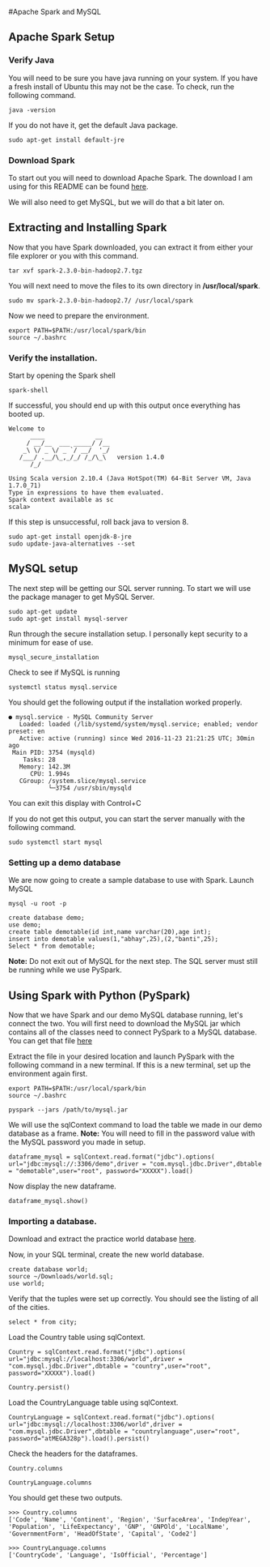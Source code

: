 #Apache Spark and MySQL


## Apache Spark Setup
### Verify Java
You will need to be sure you have java running on your system. If you have a fresh install of Ubuntu this may not be the case. To check, run the following command.
```
java -version
```

If you do not have it, get the default Java package.
```
sudo apt-get install default-jre
```

### Download Spark
To start out you will need to download Apache Spark.
The download I am  using for this README can be found [here](//apache.claz.org/spark/spark-2.3.0/spark-2.3.0-bin-hadoop2.7.tgz).

We will also need to get MySQL, but we will do that a bit later on.

## Extracting and Installing Spark
Now that you have Spark downloaded, you can extract it from either your file explorer or you with this command. 
```
tar xvf spark-2.3.0-bin-hadoop2.7.tgz 
```

You will next need to move the files to its own directory in **/usr/local/spark**.
```
sudo mv spark-2.3.0-bin-hadoop2.7/ /usr/local/spark
```

Now we need to prepare the environment.
```
export PATH=$PATH:/usr/local/spark/bin
source ~/.bashrc
```

### Verify the installation.

Start by opening the Spark shell
```
spark-shell
```
If successful, you should end up with this output once everything has booted up.
```
Welcome to 
      ____              __ 
     / __/__  ___ _____/ /__ 
    _\ \/ _ \/ _ `/ __/  '_/ 
   /___/ .__/\_,_/_/ /_/\_\   version 1.4.0 
      /_/  
		
Using Scala version 2.10.4 (Java HotSpot(TM) 64-Bit Server VM, Java 1.7.0_71) 
Type in expressions to have them evaluated. 
Spark context available as sc  
scala>
```

If this step is unsuccessful, roll back java to version 8.
```
sudo apt-get install openjdk-8-jre
sudo update-java-alternatives --set
```

## MySQL setup
The next step will be getting our SQL server running. To start we will use the package manager to get MySQL Server.
```
sudo apt-get update
sudo apt-get install mysql-server
```
Run through the secure installation setup. I personally kept security to a minimum for ease of use.
```
mysql_secure_installation
```

Check to see if MySQL is running
```
systemctl status mysql.service
```
You should get the following output if the installation worked properly.
```
● mysql.service - MySQL Community Server
   Loaded: loaded (/lib/systemd/system/mysql.service; enabled; vendor preset: en
   Active: active (running) since Wed 2016-11-23 21:21:25 UTC; 30min ago
 Main PID: 3754 (mysqld)
    Tasks: 28
   Memory: 142.3M
      CPU: 1.994s
   CGroup: /system.slice/mysql.service
           └─3754 /usr/sbin/mysqld
```
You can exit this display with Control+C

If you do not get this output, you can start the server manually with the following command.
```
sudo systemctl start mysql
```

### Setting up a demo database
We are now going to create a sample database to use with Spark.
Launch MySQL
```
mysql -u root -p
```


```
create database demo;
use demo;
create table demotable(id int,name varchar(20),age int);
insert into demotable values(1,"abhay",25),(2,"banti",25);
Select * from demotable;
```
**Note:** Do not exit out of MySQL for the next step. The SQL server must still be running while we use PySpark.

## Using Spark with Python (PySpark)
Now that we have Spark and our demo MySQL database running, let's connect the two.
You will first need to download the MySQL jar which contains all of the classes need to connect PySpark to a MySQL database.
You can get that file [here](http://www.java2s.com/Code/JarDownload/mysql/mysql.jar.zip) 

Extract the file in your desired location and launch PySpark with the following command in a new terminal. 
If this is a new terminal, set up the environment again first.
```
export PATH=$PATH:/usr/local/spark/bin
source ~/.bashrc
```
```
pyspark --jars /path/to/mysql.jar
```

We will use the sqlContext command to load the table we made in our demo database as a frame.
**Note:** You will need to fill in the password value with the MySQL password you made in setup. 
```
dataframe_mysql = sqlContext.read.format("jdbc").options( url="jdbc:mysql://:3306/demo",driver = "com.mysql.jdbc.Driver",dbtable = "demotable",user="root", password="XXXXX").load()
```

Now display the new dataframe.
```
dataframe_mysql.show()
```

### Importing a database.
Download and extract the practice world database [here](http://downloads.mysql.com/docs/world.sql.zip).

Now, in your SQL terminal, create the new world database.
```
create database world;
source ~/Downloads/world.sql;
use world;
```

Verify that the tuples were set up correctly. You should see the listing of all of the cities.
```
select * from city;
```

Load the Country table using sqlContext.
```
Country = sqlContext.read.format("jdbc").options( url="jdbc:mysql://localhost:3306/world",driver = "com.mysql.jdbc.Driver",dbtable = "country",user="root", password="XXXXX").load()

Country.persist()
```

Load the CountryLanguage table using sqlContext.
```
CountryLanguage = sqlContext.read.format("jdbc").options( url="jdbc:mysql://localhost:3306/world",driver = "com.mysql.jdbc.Driver",dbtable = "countrylanguage",user="root", password="atMEGA328p").load().persist()
```

Check the headers for the dataframes.
```
Country.columns

CountryLanguage.columns
```

You should get these two outputs. 
```
>>> Country.columns
['Code', 'Name', 'Continent', 'Region', 'SurfaceArea', 'IndepYear', 'Population', 'LifeExpectancy', 'GNP', 'GNPOld', 'LocalName', 'GovernmentForm', 'HeadOfState', 'Capital', 'Code2']

>>> CountryLanguage.columns
['CountryCode', 'Language', 'IsOfficial', 'Percentage']
```
